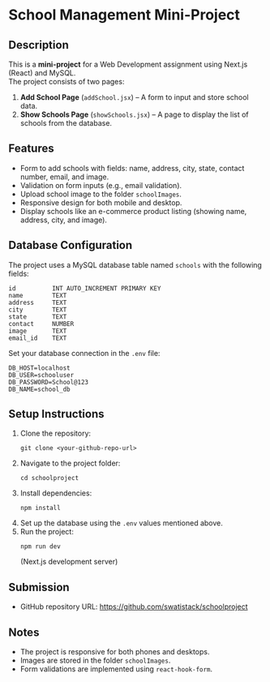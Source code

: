 # School Management Mini-Project

## Description
This is a **mini-project** for a Web Development assignment using Next.js (React) and MySQL.  
The project consists of two pages:  
1. **Add School Page** (`addSchool.jsx`) – A form to input and store school data.  
2. **Show Schools Page** (`showSchools.jsx`) – A page to display the list of schools from the database.

## Features
- Form to add schools with fields: name, address, city, state, contact number, email, and image.  
- Validation on form inputs (e.g., email validation).  
- Upload school image to the folder `schoolImages`.  
- Responsive design for both mobile and desktop.  
- Display schools like an e-commerce product listing (showing name, address, city, and image).  

## Database Configuration
The project uses a MySQL database table named `schools` with the following fields:

```
id          INT AUTO_INCREMENT PRIMARY KEY
name        TEXT
address     TEXT
city        TEXT
state       TEXT
contact     NUMBER
image       TEXT
email_id    TEXT
```

Set your database connection in the `.env` file:

```
DB_HOST=localhost
DB_USER=schooluser
DB_PASSWORD=School@123
DB_NAME=school_db
```

## Setup Instructions
1. Clone the repository:
   ```
   git clone <your-github-repo-url>
   ```
2. Navigate to the project folder:
   ```
   cd schoolproject
   ```
3. Install dependencies:
   ```
   npm install
   ```
4. Set up the database using the `.env` values mentioned above.
5. Run the project:
   ```
   npm run dev
   ```
   (Next.js development server)

## Submission
- GitHub repository URL: https://github.com/swatistack/schoolproject  

## Notes
- The project is responsive for both phones and desktops.  
- Images are stored in the folder `schoolImages`.  
- Form validations are implemented using `react-hook-form`.  
